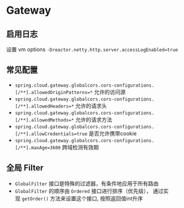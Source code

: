 
# Gateway

## 启用日志

设置 vm options `-Dreactor.netty.http.server.accessLogEnabled=true`

## 常见配置

- `spring.cloud.gateway.globalcors.cors-configurations.[/**].allowedOriginPatterns=*`  允许的访问源 
- `spring.cloud.gateway.globalcors.cors-configurations.[/**].allowedHeaders=*`  允许的请求头 
- `spring.cloud.gateway.globalcors.cors-configurations.[/**].allowedMethods=*`  允许的请求方法  
- `spring.cloud.gateway.globalcors.cors-configurations.[/**].allowCredentials=true`  是否允许携带cookie 
- `spring.cloud.gateway.globalcors.cors-configurations.[/**].maxAge=3600` 跨域检测有效期 

## 全局 Filter

- `GlobalFilter` 接口是特殊的过滤器，有条件地应用于所有路由
- `GlobalFilter` 的顺序由 `Ordered` 接口进行排序（优先级）， 通过实现 `getOrder()` 方法来设置这个接口, 按照返回值int升序
